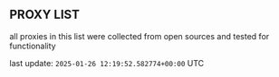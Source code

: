 ## PROXY LIST

all proxies in this list were collected from open sources and tested for functionality

last update: `2025-01-26 12:19:52.582774+00:00` UTC